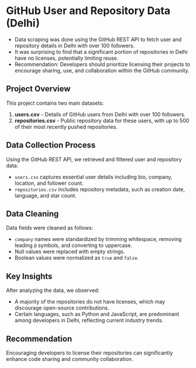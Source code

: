 # GitHub User and Repository Data (Delhi)

- Data scraping was done using the GitHub REST API to fetch user and repository details in Delhi with over 100 followers.
- It was surprising to find that a significant portion of repositories in Delhi have no licenses, potentially limiting reuse.
- Recommendation: Developers should prioritize licensing their projects to encourage sharing, use, and collaboration within the GitHub community.

## Project Overview

This project contains two main datasets:

1. **users.csv** - Details of GitHub users from Delhi with over 100 followers.
2. **repositories.csv** - Public repository data for these users, with up to 500 of their most recently pushed repositories.

## Data Collection Process

Using the GitHub REST API, we retrieved and filtered user and repository data:
- `users.csv` captures essential user details including bio, company, location, and follower count.
- `repositories.csv` includes repository metadata, such as creation date, language, and star count.

## Data Cleaning

Data fields were cleaned as follows:
- `company` names were standardized by trimming whitespace, removing leading `@` symbols, and converting to uppercase.
- Null values were replaced with empty strings.
- Boolean values were normalized as `true` and `false`.

## Key Insights

After analyzing the data, we observed:
- A majority of the repositories do not have licenses, which may discourage open-source contributions.
- Certain languages, such as Python and JavaScript, are predominant among developers in Delhi, reflecting current industry trends.

## Recommendation

Encouraging developers to license their repositories can significantly enhance code sharing and community collaboration.
